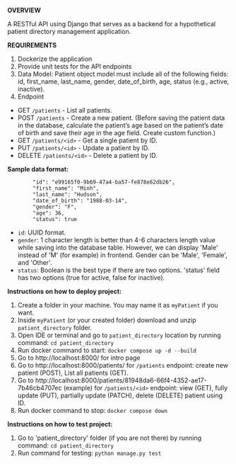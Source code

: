 **OVERVIEW**

A RESTful API using Django that serves as a backend for a hypothetical patient directory management application.

**REQUIREMENTS**
1. Dockerize the application
2. Provide unit tests for the API endpoints
3. Data Model: Patient object model must include all of the following fields: id, first_name, last_name, gender, date_of_birth, age, status (e.g., active, inactive).
4. Endpoint
- GET `/patients` - List all patients.
- POST `/patients` - Create a new patient. (Before saving the patient data in the database, calculate the patient’s age based on the patient’s date of birth and save their age in the age field. Create custom function.)
- GET `/patients/<id>` - Get a single patient by ID.
- PUT `/patients/<id>` - Update a patient by ID.
- DELETE `/patients/<id>` - Delete a patient by ID.

**Sample data format:**

            "id": "e99165f0-9b69-47a4-ba57-fe878e62db26",
            "first_name": "Minh",
            "last_name": "Hudson",
            "date_of_birth": "1988-03-14",
            "gender": "F",
            "age": 36,
            "status": true

- `id`: UUID format.
- `gender`: 1 character length is better than 4-6 characters length value while saving into the database table. However, we can display 'Male' instead of 'M' (for example) in frontend. Gender can be 'Male', 'Female', and 'Other'.
- `status`: Boolean is the best type if there are two options. 'status' field has two options (true for active, false for inactive).

**Instructions on how to deploy project:**

1. Create a folder in your machine. You may name it as `myPatient` if you want.
2. Inside `myPatient` (or your created folder) download and unzip `patient_directory` folder.
3. Open IDE or terminal and go to `patient_directory` location by running command: `cd patient_directory`
4. Run docker command to start: `docker compose up -d --build`
5. Go to http://localhost:8000/ for intro page
6. Go to http://localhost:8000/patients/ for `/patients` endpoint: create new patient (POST), List all patients (GET).
7. Go to http://localhost:8000/patients/81948da6-66f4-4352-ae17-7b46cb4707ec (example) for `/patients/<id>` endpoint: view (GET), fully update (PUT), partially update (PATCH), delete (DELETE) patient using ID. 
8. Run docker command to stop: `docker compose down`

**Instructions on how to test project:**
1. Go to 'patient_directory' folder (if you are not there) by running command: `cd patient_directory`
2. Run command for testing: `python manage.py test`

